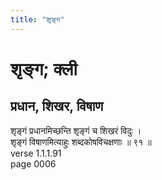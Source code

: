 ```yaml
---
title: "शृङ्ग"
---
```


# शृङ्ग; क्ली
## प्रधान, शिखर, विषाण
शृङ्गं प्रधानमिच्छन्ति शृङ्गं च शिखरं विदुः ।<br />शृङ्गं विषाणमित्याहुः शब्दकोषविचक्षणाः ॥ ९१ ॥<br />verse 1.1.1.91<br />page 0006

